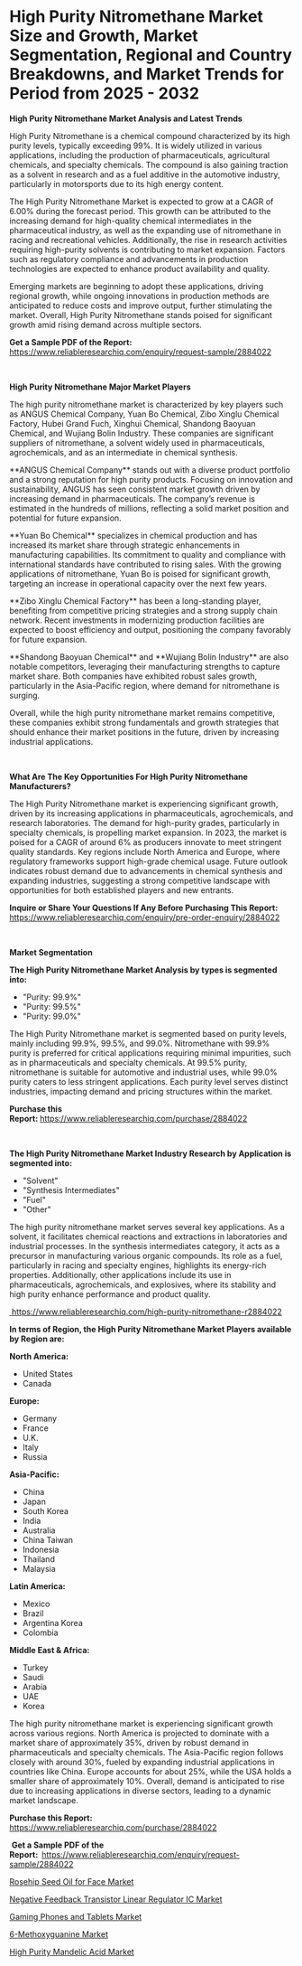 <p><h1>High Purity Nitromethane Market Size and Growth, Market Segmentation, Regional and Country Breakdowns, and Market Trends for Period from 2025 -  2032</h1></p><p><strong>High Purity Nitromethane Market Analysis and Latest Trends</strong></p>
<p><p>High Purity Nitromethane is a chemical compound characterized by its high purity levels, typically exceeding 99%. It is widely utilized in various applications, including the production of pharmaceuticals, agricultural chemicals, and specialty chemicals. The compound is also gaining traction as a solvent in research and as a fuel additive in the automotive industry, particularly in motorsports due to its high energy content.</p><p>The High Purity Nitromethane Market is expected to grow at a CAGR of 6.00% during the forecast period. This growth can be attributed to the increasing demand for high-quality chemical intermediates in the pharmaceutical industry, as well as the expanding use of nitromethane in racing and recreational vehicles. Additionally, the rise in research activities requiring high-purity solvents is contributing to market expansion. Factors such as regulatory compliance and advancements in production technologies are expected to enhance product availability and quality. </p><p>Emerging markets are beginning to adopt these applications, driving regional growth, while ongoing innovations in production methods are anticipated to reduce costs and improve output, further stimulating the market. Overall, High Purity Nitromethane stands poised for significant growth amid rising demand across multiple sectors.</p></p>
<p><strong>Get a Sample PDF of the Report:&nbsp;</strong> <a href="https://www.reliableresearchiq.com/enquiry/request-sample/2884022?utm_campaign=1870&utm_medium=2&utm_source=Github&utm_content=ia&utm_term=13032025&utm_id=high-purity-nitromethane">https://www.reliableresearchiq.com/enquiry/request-sample/2884022</a></p>
<p>&nbsp;</p>
<p><strong>High Purity Nitromethane Major Market Players</strong></p>
<p><p>The high purity nitromethane market is characterized by key players such as ANGUS Chemical Company, Yuan Bo Chemical, Zibo Xinglu Chemical Factory, Hubei Grand Fuch, Xinghui Chemical, Shandong Baoyuan Chemical, and Wujiang Bolin Industry. These companies are significant suppliers of nitromethane, a solvent widely used in pharmaceuticals, agrochemicals, and as an intermediate in chemical synthesis.</p><p>**ANGUS Chemical Company** stands out with a diverse product portfolio and a strong reputation for high purity products. Focusing on innovation and sustainability, ANGUS has seen consistent market growth driven by increasing demand in pharmaceuticals. The company’s revenue is estimated in the hundreds of millions, reflecting a solid market position and potential for future expansion.</p><p>**Yuan Bo Chemical** specializes in chemical production and has increased its market share through strategic enhancements in manufacturing capabilities. Its commitment to quality and compliance with international standards have contributed to rising sales. With the growing applications of nitromethane, Yuan Bo is poised for significant growth, targeting an increase in operational capacity over the next few years.</p><p>**Zibo Xinglu Chemical Factory** has been a long-standing player, benefiting from competitive pricing strategies and a strong supply chain network. Recent investments in modernizing production facilities are expected to boost efficiency and output, positioning the company favorably for future expansion.</p><p>**Shandong Baoyuan Chemical** and **Wujiang Bolin Industry** are also notable competitors, leveraging their manufacturing strengths to capture market share. Both companies have exhibited robust sales growth, particularly in the Asia-Pacific region, where demand for nitromethane is surging.</p><p>Overall, while the high purity nitromethane market remains competitive, these companies exhibit strong fundamentals and growth strategies that should enhance their market positions in the future, driven by increasing industrial applications.</p></p>
<p>&nbsp;</p>
<p><strong>What Are The Key Opportunities For High Purity Nitromethane Manufacturers?</strong></p>
<p><p>The High Purity Nitromethane market is experiencing significant growth, driven by its increasing applications in pharmaceuticals, agrochemicals, and research laboratories. The demand for high-purity grades, particularly in specialty chemicals, is propelling market expansion. In 2023, the market is poised for a CAGR of around 6% as producers innovate to meet stringent quality standards. Key regions include North America and Europe, where regulatory frameworks support high-grade chemical usage. Future outlook indicates robust demand due to advancements in chemical synthesis and expanding industries, suggesting a strong competitive landscape with opportunities for both established players and new entrants.</p></p>
<p><strong>Inquire or Share Your Questions If Any Before Purchasing This Report:</strong> <a href="https://www.reliableresearchiq.com/enquiry/pre-order-enquiry/2884022?utm_campaign=1870&utm_medium=2&utm_source=Github&utm_content=ia&utm_term=13032025&utm_id=high-purity-nitromethane">https://www.reliableresearchiq.com/enquiry/pre-order-enquiry/2884022</a></p>
<p>&nbsp;</p>
<p><strong>Market Segmentation</strong></p>
<p><strong>The High Purity Nitromethane Market Analysis by types is segmented into:</strong></p>
<p><ul><li>"Purity: 99.9%"</li><li>"Purity: 99.5%"</li><li>"Purity: 99.0%"</li></ul></p>
<p><p>The High Purity Nitromethane market is segmented based on purity levels, mainly including 99.9%, 99.5%, and 99.0%. Nitromethane with 99.9% purity is preferred for critical applications requiring minimal impurities, such as in pharmaceuticals and specialty chemicals. At 99.5% purity, nitromethane is suitable for automotive and industrial uses, while 99.0% purity caters to less stringent applications. Each purity level serves distinct industries, impacting demand and pricing structures within the market.</p></p>
<p><strong>Purchase this Report:&nbsp;</strong><a href="https://www.reliableresearchiq.com/purchase/2884022?utm_campaign=1870&utm_medium=2&utm_source=Github&utm_content=ia&utm_term=13032025&utm_id=high-purity-nitromethane">https://www.reliableresearchiq.com/purchase/2884022</a></p>
<p>&nbsp;</p>
<p><strong>The High Purity Nitromethane Market Industry Research by Application is segmented into:</strong></p>
<p><ul><li>"Solvent"</li><li>"Synthesis Intermediates"</li><li>"Fuel"</li><li>"Other"</li></ul></p>
<p><p>The high purity nitromethane market serves several key applications. As a solvent, it facilitates chemical reactions and extractions in laboratories and industrial processes. In the synthesis intermediates category, it acts as a precursor in manufacturing various organic compounds. Its role as a fuel, particularly in racing and specialty engines, highlights its energy-rich properties. Additionally, other applications include its use in pharmaceuticals, agrochemicals, and explosives, where its stability and high purity enhance performance and product quality.</p></p>
<p><a href="https://www.reliableresearchiq.com/high-purity-nitromethane-r2884022?utm_campaign=1870&utm_medium=2&utm_source=Github&utm_content=ia&utm_term=13032025&utm_id=high-purity-nitromethane">&nbsp;https://www.reliableresearchiq.com/high-purity-nitromethane-r2884022</a></p>
<p><strong>In terms of Region, the High Purity Nitromethane Market Players available by Region are:</strong></p>
<p>
    <p> <strong> North America: </strong>
        <ul>
            <li>United States</li>
            <li>Canada</li>
        </ul>
        </p> 
    <p> <strong> Europe: </strong>
        <ul>
            <li>Germany</li>
            <li>France</li>
            <li>U.K.</li>
            <li>Italy</li>
            <li>Russia</li>
        </ul>
        </p> 
    <p> <strong> Asia-Pacific: </strong>
        <ul>
            <li>China</li>
            <li>Japan</li>
            <li>South Korea</li>
            <li>India</li>
            <li>Australia</li>
            <li>China Taiwan</li>
            <li>Indonesia</li>
            <li>Thailand</li>
            <li>Malaysia</li>
        </ul>
        </p> 
    <p> <strong> Latin America: </strong>
        <ul>
            <li>Mexico</li>
            <li>Brazil</li>
            <li>Argentina Korea</li>
            <li>Colombia</li>
        </ul>
        </p> 
    <p> <strong> Middle East & Africa: </strong>
        <ul>
            <li>Turkey</li>
            <li>Saudi</li>
            <li>Arabia</li>
            <li>UAE</li>
            <li>Korea</li>
        </ul>
    </p>
    </p>
<p><p>The high purity nitromethane market is experiencing significant growth across various regions. North America is projected to dominate with a market share of approximately 35%, driven by robust demand in pharmaceuticals and specialty chemicals. The Asia-Pacific region follows closely with around 30%, fueled by expanding industrial applications in countries like China. Europe accounts for about 25%, while the USA holds a smaller share of approximately 10%. Overall, demand is anticipated to rise due to increasing applications in diverse sectors, leading to a dynamic market landscape.</p></p>
<p><strong>Purchase this Report: </strong><a href="https://www.reliableresearchiq.com/purchase/2884022?utm_campaign=1870&utm_medium=2&utm_source=Github&utm_content=ia&utm_term=13032025&utm_id=high-purity-nitromethane">https://www.reliableresearchiq.com/purchase/2884022</a></p>
<p>&nbsp;<strong>Get a Sample PDF of the Report:&nbsp;&nbsp;</strong><a href="https://www.reliableresearchiq.com/enquiry/request-sample/2884022?utm_campaign=1870&utm_medium=2&utm_source=Github&utm_content=ia&utm_term=13032025&utm_id=high-purity-nitromethane">https://www.reliableresearchiq.com/enquiry/request-sample/2884022</a></p>
<p><strong></strong></p>
<p><p><a href="https://github.com/olesjaquah/Market-Research-Report-List-1/blob/main/rosehip-seed-oil-for-face-market.md?utm_campaign=1870&utm_medium=2&utm_source=Github&utm_content=ia&utm_term=13032025&utm_id=high-purity-nitromethane">Rosehip Seed Oil for Face Market</a></p><p><a href="https://github.com/yuukoleuda/Market-Research-Report-List-1/blob/main/negative-feedback-transistor-linear-regulator-ic-market.md?utm_campaign=1870&utm_medium=2&utm_source=Github&utm_content=ia&utm_term=13032025&utm_id=high-purity-nitromethane">Negative Feedback Transistor Linear Regulator IC Market</a></p><p><a href="https://github.com/fungkychiman/Market-Research-Report-List-1/blob/main/gaming-phones-and-tablets-market.md?utm_campaign=1870&utm_medium=2&utm_source=Github&utm_content=ia&utm_term=13032025&utm_id=high-purity-nitromethane">Gaming Phones and Tablets Market</a></p><p><a href="https://github.com/kitsossadien/Market-Research-Report-List-1/blob/main/6-methoxyguanine-market.md?utm_campaign=1870&utm_medium=2&utm_source=Github&utm_content=ia&utm_term=13032025&utm_id=high-purity-nitromethane">6-Methoxyguanine Market</a></p><p><a href="https://github.com/marteyfito9/Market-Research-Report-List-1/blob/main/high-purity-mandelic-acid-market.md?utm_campaign=1870&utm_medium=2&utm_source=Github&utm_content=ia&utm_term=13032025&utm_id=high-purity-nitromethane">High Purity Mandelic Acid Market</a></p></p>